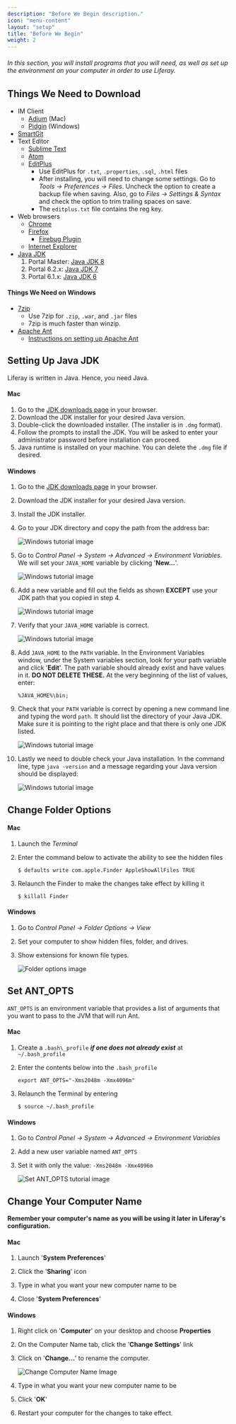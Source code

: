 ```yaml
---
description: "Before We Begin description."
icon: "menu-content"
layout: "setup"
title: "Before We Begin"
weight: 2
---
```


###### In this section, you will install programs that you will need, as well as set up the environment on your computer in order to use Liferay.

<article id="downloads">

## Things We Need to Download

- IM Client
	- [Adium](//adium.im/) (Mac)
	- [Pidgin](//pidgin.im/) (Windows)
- [SmartGit](//www.syntevo.com/smartgit/index.html)
- Text Editor
	- [Sublime Text](//www.sublimetext.com/)
	- [Atom](//atom.io/)
	- [EditPlus](//www.editplus.com/)
		- Use EditPlus for `.txt`, `.properties`, `.sql`, `.html` files
		- After installing, you will need to change some settings. Go to _Tools &rarr; Preferences &rarr; Files_. Uncheck the option to create a backup file  when saving. Also, go to _Files &rarr; Settings & Syntax_ and check the option to trim trailing spaces on save.
		- The `editplus.txt` file contains the reg key.
- Web browsers
	- [Chrome](//www.google.com/chrome)
	- [Firefox](//www.mozilla.org/en-US/firefox/new/)
		- [Firebug Plugin](//getfirebug.com/)
	- [Internet Explorer](//support.microsoft.com/en-us/help/17621/internet-explorer-downloads)
- [Java JDK](//www.oracle.com/technetwork/java/javase/downloads/index.html)
	1. Portal Master: [Java JDK 8](//www.oracle.com/technetwork/java/javase/downloads/jdk8-downloads-2133151.html#jdk-8u101-oth-JPR)
	2. Portal 6.2.x: [Java JDK 7](//www.oracle.com/technetwork/java/javase/downloads/jdk7-downloads-1880260.html#jdk-7u79-oth-JPR)
	3. Portal 6.1.x: [Java JDK 6](//www.oracle.com/technetwork/java/javasebusiness/downloads/java-archive-downloads-javase6-419409.html#jdk-6u45-oth-JPR)

#### Things We Need on Windows

[//]: # (EDITS -- need to add in the 'Instructions on Setting up Apache Ant' since it will be on this site rather than in.liferay.com. For now it links to the home page  -Ben)

- [7zip](//sourceforge.net/projects/sevenzip/)
	- Use 7zip for `.zip`, `.war`, and `.jar` files
	- 7zip is much faster than winzip.
- [Apache Ant](//ant.apache.org/)
	- [Instructions on setting up Apache Ant](/)

</article>

<article id="settingUpJDK">

## Setting Up Java JDK

Liferay is written in Java. Hence, you need Java.

#### Mac

1. Go to the [JDK downloads page](//www.oracle.com/technetwork/java/javase/downloads/index.html) in your browser.
2. Download the JDK installer for your desired Java version.
3. Double-click the downloaded installer.  (The installer is in `.dmg` format).
4. Follow the prompts to install the JDK. You will be asked to enter your administrator password before installation can proceed.
5. Java runtime is installed on your machine.  You can delete the `.dmg` file if desired.

#### Windows

1. Go to the [JDK downloads page](//www.oracle.com/technetwork/java/javase/downloads/index.html) in your browser.
2. Download the JDK installer for your desired Java version.
3. Install the JDK installer.
4. Go to your JDK directory and copy the path from the address bar:

	![Windows tutorial image](/images/setup-JDK-01.jpg)

5. Go to _Control Panel &rarr; System &rarr; Advanced &rarr; Environment Variables_. We will set your `JAVA_HOME` variable by clicking '**New...**'.

	![Windows tutorial image](/images/setup-JDK-02.jpg)

6. Add a new variable and fill out the fields as shown **EXCEPT** use your JDK path that you copied in step 4.

	![Windows tutorial image](/images/setup-JDK-03.jpg)

7. Verify that your `JAVA_HOME` variable is correct.

	![Windows tutorial image](/images/setup-JDK-04.jpg)

8. Add `JAVA_HOME` to the `PATH` variable. In the Environment Variables window, under the System variables section, look for your path variable and click '**Edit**'. The path variable should already exist and have values in it. **DO NOT DELETE THESE.** At the very beginning of the list of values, enter:

	```
	%JAVA_HOME%\bin;
	```

9. Check that your `PATH` variable is correct by opening a new command line and typing the word `path`. It should list the directory of your Java JDK. Make sure it is pointing to the right place and that there is only one JDK listed.

	![Windows tutorial image](/images/setup-JDK-05.jpg)

10. Lastly we need to double check your Java installation. In the command line, type `java -version` and a message regarding your Java version should be displayed:

	![Windows tutorial image](/images/setup-JDK-06.jpg)

</article>

<article id="changeFolderOptions">

## Change Folder Options

#### Mac

1. Launch the _Terminal_

2. Enter the command below to activate the ability to see the hidden files

	```
	$ defaults write com.apple.Finder AppleShowAllFiles TRUE
	```

3. Relaunch the Finder to make the changes take effect by killing it

	```
	$ killall Finder
	```

#### Windows

1. Go to _Control Panel &rarr; Folder Options &rarr; View_

2. Set your computer to show hidden files, folder, and drives.

3. Show extensions for known file types.

	![Folder options image](/images/change-folder-options.jpg)

</article>

<article id="setAntOpts">

## Set ANT_OPTS

`ANT_OPTS` is an environment variable that provides a list of arguments that you want to pass to the JVM that will run Ant.

#### Mac

1. Create a `.bash\_profile` _**if one does not already exist**_ at `~/.bash_profile`

2. Enter the contents below into the `.bash_profile`

	```
	export ANT_OPTS="-Xms2048m -Xmx4096m"
	```

3. Relaunch the Terminal by entering

	```
	$ source ~/.bash_profile
	```

#### Windows

1. Go to _Control Panel &rarr; System &rarr; Advanced &rarr; Environment Variables_

2. Add a new user variable named `ANT_OPTS`

3. Set it with only the value: `-Xms2048m -Xmx4096m`

	![Set ANT_OPTS tutorial image](/images/set-ant-opts.jpg)

</article>

<article id="changeComputerName">

## Change Your Computer Name

**Remember your computer's name as you will be using it later in Liferay's configuration.**

#### Mac

1. Launch '**System Preferences**'

2. Click the '**Sharing**' icon

3. Type in what you want your new computer name to be

4. Close '**System Preferences**'

#### Windows

1. Right click on '**Computer**' on your desktop and choose **Properties**

2. On the Computer Name tab, click the '**Change Settings**' link

3. Click on '**Change...**' to rename the computer.

	![Change Computer Name Image](/images/change-computer-name.jpg)

4. Type in what you want your new computer name to be

5. Click '**OK**'

6. Restart your computer for the changes to take effect.

</article>
